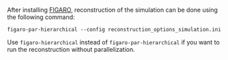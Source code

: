 After installing [FIGARO](https://github.com/sterinaldi/FIGARO), reconstruction of the simulation can be done using the following command:
```
figaro-par-hierarchical --config reconstruction_options_simulation.ini
```
Use `figaro-hierarchical` instead of `figaro-par-hierarchical` if you want to run the reconstruction without parallelization.

